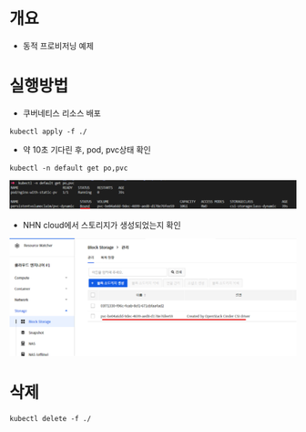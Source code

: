 # 개요
* 동적 프로비저닝 예제

# 실행방법
* 쿠버네티스 리소스 배포
```shell
kubectl apply -f ./
```

* 약 10초 기다린 후, pod, pvc상태 확인
```shell
kubectl -n default get po,pvc
```

![](imgs/get_pvc.png)


* NHN cloud에서 스토리지가 생성되었는지 확인

![](imgs/nhn_cloud_storage.png)

# 삭제
```shell
kubectl delete -f ./
```